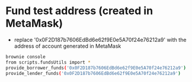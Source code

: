 # Fund test address (created in MetaMask)

- replace '0x0F2D187b7606EdBd6e62f9E0e5A70f24e76212a9' with the address of account generated in MetaMask

```bash
brownie console
from scripts.fundsUtils import *
provide_borrower_funds('0x0F2D187b7606EdBd6e62f9E0e5A70f24e76212a9')
provide_lender_funds('0x0F2D187b7606EdBd6e62f9E0e5A70f24e76212a9')
```
